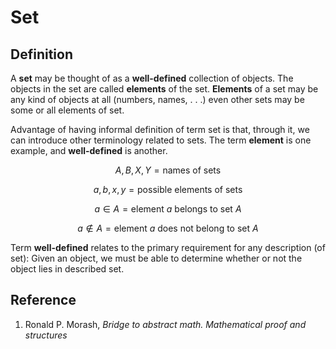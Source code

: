 # Set

## Definition

A **set** may be thought of as a **well-defined** collection of objects. The objects in the set are called **elements** of the set. **Elements** of a set may be any kind of objects at all (numbers, names, . . .) even other sets may be some or all elements of set.

Advantage of having informal definition of term set is that, through it, we can introduce other terminology related to sets. The term **element** is one example, and **well-defined** is another.

$$A, B, X, Y = \text{names of sets}$$

$$a, b, x, y = \text{possible elements of sets}$$

$$a \in A = \text{element } a \text{ belongs to set } A$$

$$a \notin A = \text{element } a \text{ does not belong to set } A$$

Term **well-defined** relates to the primary requirement for any description (of set): Given an object, we must be able to determine whether or not the object lies in described set.

## Reference

1. Ronald P. Morash, *Bridge to abstract math. Mathematical proof and structures*